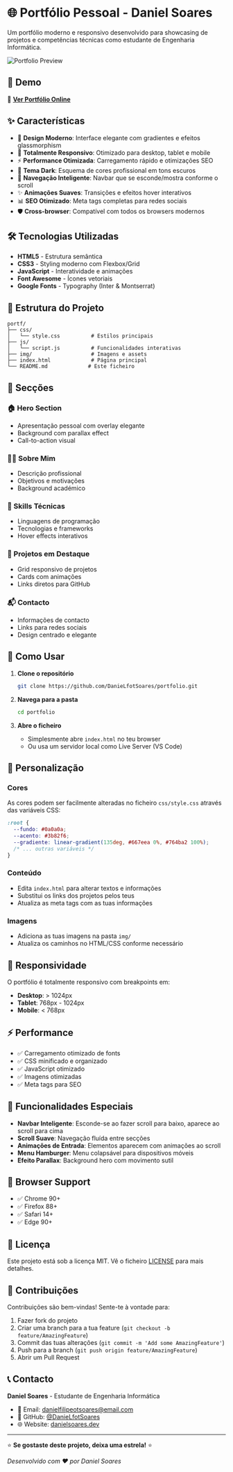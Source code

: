 # 🌐 Portfólio Pessoal - Daniel Soares

Um portfólio moderno e responsivo desenvolvido para showcasing de projetos e competências técnicas como estudante de Engenharia Informática.

![Portfolio Preview](https://via.placeholder.com/800x400/667eea/ffffff?text=Portfolio+Preview)

## 🚀 Demo

🔗 **[Ver Portfólio Online]([https://danielsoares.dev](https://danielfotsoares.github.io/Portfolio/))**

## ✨ Características

- 🎨 **Design Moderno**: Interface elegante com gradientes e efeitos glassmorphism
- 📱 **Totalmente Responsivo**: Otimizado para desktop, tablet e mobile
- ⚡ **Performance Otimizada**: Carregamento rápido e otimizações SEO
- 🌙 **Tema Dark**: Esquema de cores profissional em tons escuros
- 🎯 **Navegação Inteligente**: Navbar que se esconde/mostra conforme o scroll
- ✨ **Animações Suaves**: Transições e efeitos hover interativos
- 📊 **SEO Otimizado**: Meta tags completas para redes sociais
- 🛡️ **Cross-browser**: Compatível com todos os browsers modernos

## 🛠️ Tecnologias Utilizadas

- **HTML5** - Estrutura semântica
- **CSS3** - Styling moderno com Flexbox/Grid
- **JavaScript** - Interatividade e animações
- **Font Awesome** - Ícones vetoriais
- **Google Fonts** - Typography (Inter & Montserrat)

## 📂 Estrutura do Projeto

```
portf/
├── css/
│   └── style.css          # Estilos principais
├── js/
│   └── script.js          # Funcionalidades interativas
├── img/                   # Imagens e assets
├── index.html             # Página principal
└── README.md             # Este ficheiro
```

## 🎯 Secções

### 🏠 Hero Section
- Apresentação pessoal com overlay elegante
- Background com parallax effect
- Call-to-action visual

### 👨‍💻 Sobre Mim
- Descrição profissional
- Objetivos e motivações
- Background académico

### 🔧 Skills Técnicas
- Linguagens de programação
- Tecnologias e frameworks
- Hover effects interativos

### 💼 Projetos em Destaque
- Grid responsivo de projetos
- Cards com animações
- Links diretos para GitHub

### 📬 Contacto
- Informações de contacto
- Links para redes sociais
- Design centrado e elegante

## 🚀 Como Usar

1. **Clone o repositório**
   ```bash
   git clone https://github.com/DanieLfotSoares/portfolio.git
   ```

2. **Navega para a pasta**
   ```bash
   cd portfolio
   ```

3. **Abre o ficheiro**
   - Simplesmente abre `index.html` no teu browser
   - Ou usa um servidor local como Live Server (VS Code)

## 🎨 Personalização

### Cores
As cores podem ser facilmente alteradas no ficheiro `css/style.css` através das variáveis CSS:

```css
:root {
  --fundo: #0a0a0a;
  --acento: #3b82f6;
  --gradiente: linear-gradient(135deg, #667eea 0%, #764ba2 100%);
  /* ... outras variáveis */
}
```

### Conteúdo
- Edita `index.html` para alterar textos e informações
- Substitui os links dos projetos pelos teus
- Atualiza as meta tags com as tuas informações

### Imagens
- Adiciona as tuas imagens na pasta `img/`
- Atualiza os caminhos no HTML/CSS conforme necessário

## 📱 Responsividade

O portfólio é totalmente responsivo com breakpoints em:
- **Desktop**: > 1024px
- **Tablet**: 768px - 1024px
- **Mobile**: < 768px

## ⚡ Performance

- ✅ Carregamento otimizado de fonts
- ✅ CSS minificado e organizado
- ✅ JavaScript otimizado
- ✅ Imagens otimizadas
- ✅ Meta tags para SEO

## 🌟 Funcionalidades Especiais

- **Navbar Inteligente**: Esconde-se ao fazer scroll para baixo, aparece ao scroll para cima
- **Scroll Suave**: Navegação fluída entre secções
- **Animações de Entrada**: Elementos aparecem com animações ao scroll
- **Menu Hamburger**: Menu colapsável para dispositivos móveis
- **Efeito Parallax**: Background hero com movimento sutil

## 🔧 Browser Support

- ✅ Chrome 90+
- ✅ Firefox 88+
- ✅ Safari 14+
- ✅ Edge 90+

## 📄 Licença

Este projeto está sob a licença MIT. Vê o ficheiro [LICENSE](LICENSE) para mais detalhes.

## 🤝 Contribuições

Contribuições são bem-vindas! Sente-te à vontade para:

1. Fazer fork do projeto
2. Criar uma branch para a tua feature (`git checkout -b feature/AmazingFeature`)
3. Commit das tuas alterações (`git commit -m 'Add some AmazingFeature'`)
4. Push para a branch (`git push origin feature/AmazingFeature`)
5. Abrir um Pull Request

## 📞 Contacto

**Daniel Soares** - Estudante de Engenharia Informática

- 📧 Email: danielfilipeotsoares@email.com
- 💼 GitHub: [@DanieLfotSoares](https://github.com/DanieLfotSoares)
- 🌐 Website: [danielsoares.dev](https://danielsoares.dev)

---

⭐ **Se gostaste deste projeto, deixa uma estrela!** ⭐

*Desenvolvido com ❤️ por Daniel Soares*
